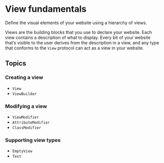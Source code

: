 # View fundamentals

Define the visual elements of your website using a hierarchy of views.

Views are the building blocks that you use to declare your website. Each view
contains a description of what to display. Every bit of your website that’s
visible to the user derives from the description in a view, and any type that
conforms to the ``View`` protocol can act as a view in your website.

## Topics

### Creating a view

- ``View``
- ``ViewBuilder``

### Modifying a view

- ``ViewModifier``
- ``AttributeModifier``
- ``ClassModifier``

### Supporting view types

- ``EmptyView``
- ``Text``
